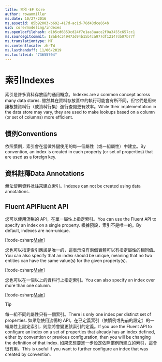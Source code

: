 ```yaml
---
title: 索引-EF Core
author: rowanmiller
ms.date: 10/27/2016
ms.assetid: 85b92003-b692-417d-ac1d-76d40dce664b
uid: core/modeling/indexes
ms.openlocfilehash: d1b5cd6853cd24f7e1aa3aace2f0a3455c657cc1
ms.sourcegitcommit: 18ab4c349473d94b15b4ca977df12147db07b77f
ms.translationtype: MT
ms.contentlocale: zh-TW
ms.lasthandoff: 11/06/2019
ms.locfileid: "73655704"
---
```

# <a name="indexes"></a><span data-ttu-id="0541c-102">索引</span><span class="sxs-lookup"><span data-stu-id="0541c-102">Indexes</span></span>

<span data-ttu-id="0541c-103">索引是許多資料存放區的通用概念。</span><span class="sxs-lookup"><span data-stu-id="0541c-103">Indexes are a common concept across many data stores.</span></span> <span data-ttu-id="0541c-104">雖然其在資料存放區中的執行可能會有所不同，但它們是用來讓根據資料行（或資料行集）進行查閱更有效率。</span><span class="sxs-lookup"><span data-stu-id="0541c-104">While their implementation in the data store may vary, they are used to make lookups based on a column (or set of columns) more efficient.</span></span>

## <a name="conventions"></a><span data-ttu-id="0541c-105">慣例</span><span class="sxs-lookup"><span data-stu-id="0541c-105">Conventions</span></span>

<span data-ttu-id="0541c-106">依照慣例，索引會在當做外鍵使用的每一個屬性（或一組屬性）中建立。</span><span class="sxs-lookup"><span data-stu-id="0541c-106">By convention, an index is created in each property (or set of properties) that are used as a foreign key.</span></span>

## <a name="data-annotations"></a><span data-ttu-id="0541c-107">資料註釋</span><span class="sxs-lookup"><span data-stu-id="0541c-107">Data Annotations</span></span>

<span data-ttu-id="0541c-108">無法使用資料批註來建立索引。</span><span class="sxs-lookup"><span data-stu-id="0541c-108">Indexes can not be created using data annotations.</span></span>

## <a name="fluent-api"></a><span data-ttu-id="0541c-109">Fluent API</span><span class="sxs-lookup"><span data-stu-id="0541c-109">Fluent API</span></span>

<span data-ttu-id="0541c-110">您可以使用流暢的 API，在單一屬性上指定索引。</span><span class="sxs-lookup"><span data-stu-id="0541c-110">You can use the Fluent API to specify an index on a single property.</span></span> <span data-ttu-id="0541c-111">根據預設，索引不是唯一的。</span><span class="sxs-lookup"><span data-stu-id="0541c-111">By default, indexes are non-unique.</span></span>

[!code-csharp[Main](../../../samples/core/Modeling/FluentAPI/Index.cs?name=Index&highlight=7,8)]

<span data-ttu-id="0541c-112">您也可以指定索引應該是唯一的，這表示沒有兩個實體可以有指定屬性的相同值。</span><span class="sxs-lookup"><span data-stu-id="0541c-112">You can also specify that an index should be unique, meaning that no two entities can have the same value(s) for the given property(s).</span></span>

[!code-csharp[Main](../../../samples/core/Modeling/FluentAPI/IndexUnique.cs?name=ModelBuilder&highlight=3)]

<span data-ttu-id="0541c-113">您也可以在一個以上的資料行上指定索引。</span><span class="sxs-lookup"><span data-stu-id="0541c-113">You can also specify an index over more than one column.</span></span>

[!code-csharp[Main](../../../samples/core/Modeling/FluentAPI/IndexComposite.cs?name=Composite&highlight=7,8)]

> [!TIP]  
> <span data-ttu-id="0541c-114">每一組不同的屬性只有一個索引。</span><span class="sxs-lookup"><span data-stu-id="0541c-114">There is only one index per distinct set of properties.</span></span> <span data-ttu-id="0541c-115">如果您使用流暢的 API，在已定義索引（依慣例或先前的設定）的一組屬性上設定索引，則您將會變更該索引的定義。</span><span class="sxs-lookup"><span data-stu-id="0541c-115">If you use the Fluent API to configure an index on a set of properties that already has an index defined, either by convention or previous configuration, then you will be changing the definition of that index.</span></span> <span data-ttu-id="0541c-116">如果您想要進一步設定依照慣例所建立的索引，這會很有用。</span><span class="sxs-lookup"><span data-stu-id="0541c-116">This is useful if you want to further configure an index that was created by convention.</span></span>
